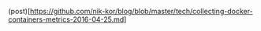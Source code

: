 (post)[https://github.com/nik-kor/blog/blob/master/tech/collecting-docker-containers-metrics-2016-04-25.md]

